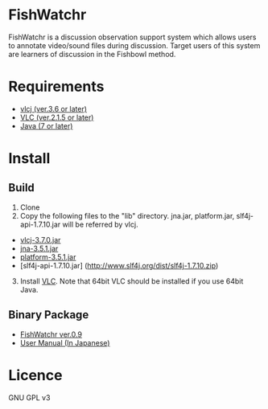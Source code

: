 FishWatchr
===========
FishWatchr is a discussion observation support system which allows users to annotate video/sound files during discussion. Target users of this system are learners of discussion in the Fishbowl method.

# Requirements
* [vlcj (ver.3.6 or later)](https://github.com/caprica/vlcj)
* [VLC (ver.2.1.5 or later)](http://www.videolan.org/vlc/)
* [Java (7 or later)](http://java.com/)

# Install
## Build
1. Clone
2. Copy the following files to the "lib" directory. jna.jar, platform.jar, slf4j-api-1.7.10.jar will be referred by vlcj.
  * [vlcj-3.7.0.jar](http://search.maven.org/remotecontent?filepath=uk/co/caprica/vlcj/3.7.0/vlcj-3.7.0.jar)
  * [jna-3.5.1.jar](https://maven.java.net/content/repositories/releases/net/java/dev/jna/jna/3.5.1/jna-3.5.1.jar)
  * [platform-3.5.1.jar](https://maven.java.net/content/repositories/releases/net/java/dev/jna/platform/3.5.1/platform-3.5.1.jar)
  * [slf4j-api-1.7.10.jar] (http://www.slf4j.org/dist/slf4j-1.7.10.zip)
3. Install [VLC](http://www.videolan.org/vlc/). Note that 64bit VLC should be installed if you use 64bit Java.

## Binary Package
* [FishWatchr ver.0.9](http://csd.ninjal.ac.jp/archives/FishWatchr/fishwatchr_0_9_20150608.zip) 
* [User Manual (In Japanese)](http://www2.ninjal.ac.jp/lrc/index.php?%A5%C7%A5%A3%A5%B9%A5%AB%A5%C3%A5%B7%A5%E7%A5%F3%B4%D1%BB%A1%BB%D9%B1%E7%A5%C4%A1%BC%A5%EB%20FishWatchr)


# Licence
GNU GPL v3

